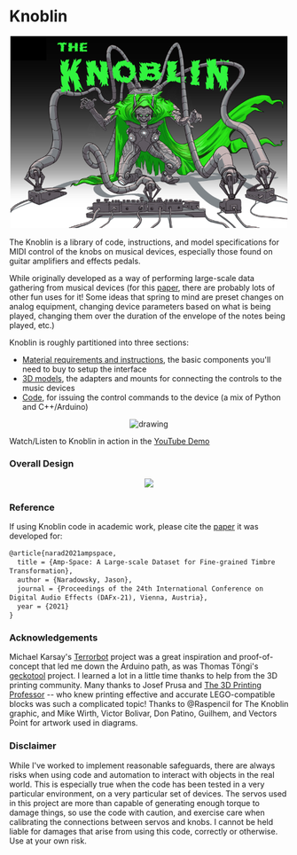# Knoblin

<p align="center">
<img src="https://github.com/narad/knoblin/blob/main/images/knoblin.png" width=500>
</p>

The Knoblin is a library of code, instructions, and model specifications for MIDI control of the knobs on musical devices, especially those found on guitar amplifiers and effects pedals.  


While originally developed as a way of performing large-scale data gathering from musical devices (for this [paper](https://github.com/narad/robo-knob/blob/main/readme.md#reference), there are probably lots of other fun uses for it!  Some ideas that spring to mind are preset changes on analog equipment, changing device parameters based on what is being played, changing them over the duration of the envelope of the notes being played, etc.)

Knoblin is roughly partitioned into three sections:
- [Material requirements and instructions](https://github.com/narad/robo-knob/tree/main/instructions#readme), the basic components you'll need to buy to setup the interface
- [3D models](https://github.com/narad/robo-knob/tree/main/models#readme), the adapters and mounts for connecting the controls to the music devices
- [Code](https://github.com/narad/robo-knob/tree/main/knobs#readme), for issuing the control commands to the device (a mix of Python and C++/Arduino)

<p align="center">
<img src="https://lh3.googleusercontent.com/pw/AM-JKLUU6OLRZBpZZ1fSlGHTyd6Nc_3qeryEBcGChPrbRdNDIDkH2HIPs7jZ8heEMR8PKg6PJMBVfRFL-BTs9V7O7Xoz1YdXrvX4BglB_NvO-Hf2uskDHJ_7cejyRkgrizWHWm1mQj7DkOdWZwco03XfZJbG=w1695-h1736-no" alt="drawing" width="400"/>
</p>

Watch/Listen to Knoblin in action in the [YouTube Demo](https://youtu.be/dsk65mj1pfU)

### Overall Design

<p align="center">
<img src="https://github.com/narad/robo-knob/blob/main/images/knoblin-design.png?raw=true" width="500">
</p>

### Reference

If using Knoblin code in academic work, please cite the [paper](https://www.dafx.de/paper-archive/details.php?id=G8gchE7K8Itm8VPTGRtYyA) it was developed for:

```
@article{narad2021ampspace,
  title = {Amp-Space: A Large-scale Dataset for Fine-grained Timbre Transformation},
  author = {Naradowsky, Jason},
  journal = {Proceedings of the 24th International Conference on Digital Audio Effects (DAFx-21), Vienna, Austria},
  year = {2021}
}
```

### Acknowledgements

Michael Karsay's [Terrorbot](http://trigonometrie.bplaced.net/blog/terrorbot/) project was a great inspiration and proof-of-concept that led me down the Arduino path, as was Thomas Töngi's [geckotool](https://geckotool.com/) project.  I learned a lot in a little time thanks to help from the 3D printing community.  Many thanks to Josef Prusa and [The 3D Printing Professor](https://www.youtube.com/channel/UCJk5KVaJVBEEl_jP5gKjoDw) -- who knew printing effective and accurate LEGO-compatible blocks was such a complicated topic!  Thanks to @Raspencil for The Knoblin graphic, and Mike Wirth, Victor Bolivar, Don Patino, Guilhem, and Vectors Point for artwork used in diagrams.

### Disclaimer

While I've worked to implement reasonable safeguards, there are always risks when using code and automation to interact with objects in the real world.  This is especially true when the code has been tested in a very particular environment, on a very particular set of devices.  The servos used in this project are more than capable of generating enough torque to damage things, so use the code with caution, and exercise care when calibrating the connections between servos and knobs.  I cannot be held liable for damages that arise from using this code, correctly or otherwise.  Use at your own risk.

